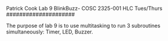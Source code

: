 Patrick Cook Lab 9 BlinkBuzz- COSC 2325-001 HLC Tues/Thurs
#####################

The purpose of lab 9 is to use multitasking to run 3 subroutines simultaneously: Timer, LED, Buzzer. 

